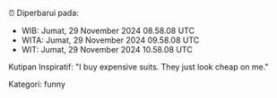 ⏰ Diperbarui pada:
- WIB: Jumat, 29 November 2024 08.58.08 UTC
- WITA: Jumat, 29 November 2024 09.58.08 UTC
- WIT: Jumat, 29 November 2024 10.58.08 UTC

Kutipan Inspiratif:
"I buy expensive suits. They just look cheap on me."


Kategori: funny


